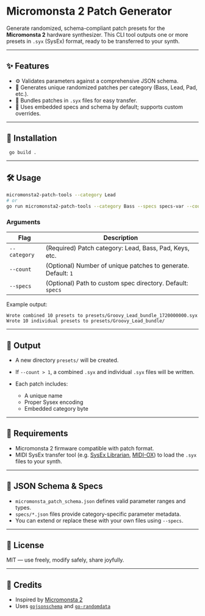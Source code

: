 
# Micromonsta 2 Patch Generator

Generate randomized, schema-compliant patch presets for the **Micromonsta 2** hardware synthesizer. This CLI tool outputs one or more presets in `.syx` (SysEx) format, ready to be transferred to your synth.

---

## ✨ Features

- ⚙️ Validates parameters against a comprehensive JSON schema.
- 🎲 Generates unique randomized patches per category (Bass, Lead, Pad, etc.).
- 📁 Bundles patches in `.syx` files for easy transfer.
- 🧠 Uses embedded specs and schema by default; supports custom overrides.

---

## 🚀 Installation

```bash
 go build .
````

---

## 🛠️ Usage

```bash
micromonsta2-patch-tools --category Lead
# or
go run micromonsta2-patch-tools --category Bass --specs specs-var --count 10
```

### Arguments

| Flag         | Description                                                |
| ------------ | ---------------------------------------------------------- |
| `--category` | (Required) Patch category: Lead, Bass, Pad, Keys, etc.     |
| `--count`    | (Optional) Number of unique patches to generate. Default: `1`         |
| `--specs`    | (Optional) Path to custom spec directory. Default: `specs` |

Example output:

```
Wrote combined 10 presets to presets/Groovy_Lead_bundle_1720000000.syx
Wrote 10 individual presets to presets/Groovy_Lead_bundle/
```

---

## 📁 Output

* A new directory `presets/` will be created.
* If `--count > 1`, a combined `.syx` and individual `.syx` files will be written.
* Each patch includes:

  * A unique name
  * Proper Sysex encoding
  * Embedded category byte

---

## 🎹 Requirements

* Micromonsta 2 firmware compatible with patch format.
* MIDI SysEx transfer tool (e.g. [SysEx Librarian](https://www.snoize.com/SysExLibrarian/), [MIDI-OX](http://www.midiox.com/)) to load the `.syx` files to your synth.

---

## 🧪 JSON Schema & Specs

* `micromonsta_patch_schema.json` defines valid parameter ranges and types.
* `specs/*.json` files provide category-specific parameter metadata.
* You can extend or replace these with your own files using `--specs`.

---

## 📜 License

MIT — use freely, modify safely, share joyfully.

---

## 🙏 Credits

* Inspired by [Micromonsta 2](https://www.audiothingies.com/product/micromonsta-2/)
* Uses [`gojsonschema`](https://github.com/xeipuuv/gojsonschema) and [`go-randomdata`](https://github.com/Pallinder/go-randomdata)


